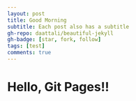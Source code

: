 ```yaml
---
layout: post
title: Good Morning
subtitle: Each post also has a subtitle
gh-repo: daattali/beautiful-jekyll
gh-badge: [star, fork, follow]
tags: [test]
comments: true
---
```

# Hello, Git Pages!!
